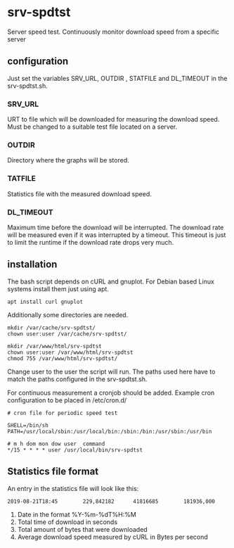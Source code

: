 # srv-spdtst
Server speed test. Continuously monitor download speed from a specific server

## configuration
Just set the variables SRV_URL, OUTDIR , STATFILE and DL_TIMEOUT in the srv-spdtst.sh.

### SRV_URL
URT to file which will be downloaded for measuring the download speed. Must be changed to a suitable test file located on a server.

### OUTDIR
Directory where the graphs will be stored.

### TATFILE
Statistics file with the measured download speed.

### DL_TIMEOUT
Maximum time before the download will be interrupted. The download rate will be measured even if it was interrupted by a timeout. This timeout is just to limit the runtime if the download rate drops very much.

## installation
The bash script depends on cURL and gnuplot. For Debian based Linux systems install them just using apt.
~~~~
apt install curl gnuplot
~~~~
Additionally some directories are needed.
~~~~
mkdir /var/cache/srv-spdtst/
chown user:user /var/cache/srv-spdtst/

mkdir /var/www/html/srv-spdtst
chown user:user /var/www/html/srv-spdtst
chmod 755 /var/www/html/srv-spdtst/
~~~~
Change user to the user the script will run. The paths used here have to match the paths configured in the srv-spdtst.sh.


For continuous measurement a cronjob should be added. Example cron configuration to be placed in /etc/cron.d/
~~~~
# cron file for periodic speed test

SHELL=/bin/sh
PATH=/usr/local/sbin:/usr/local/bin:/sbin:/bin:/usr/sbin:/usr/bin

# m h dom mon dow user  command
*/15 * * * * user /usr/local/bin/srv-spdtst
~~~~

## Statistics file format
An entry in the statistics file will look like this:
~~~~
2019-08-21T18:45        229,842182      41816685        181936,000
~~~~
1. Date in the format %Y-%m-%dT%H:%M
2. Total time of download in seconds
3. Total amount of bytes that were downloaded
4. Average download speed measured by cURL in Bytes per second
